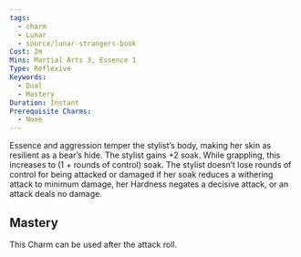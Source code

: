 ```yaml
---
tags:
  - charm
  - Lunar
  - source/lunar-strangers-book
Cost: 2m
Mins: Martial Arts 3, Essence 1
Type: Reflexive
Keywords:
  - Dual
  - Mastery
Duration: Instant
Prerequisite Charms:
  - None
---
```

Essence and aggression temper the stylist’s body, making her skin as resilient as a bear’s hide.
The stylist gains +2 soak. While grappling, this increases to (1 + rounds of control) soak. The stylist doesn’t lose rounds of control for being attacked or damaged if her soak reduces a withering attack to minimum damage, her Hardness negates a decisive attack, or an attack deals no damage.

## Mastery
This Charm can be used after the attack roll.